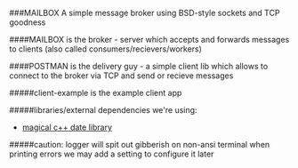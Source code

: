 ###MAILBOX
A simple message broker using BSD-style sockets and TCP goodness

####MAILBOX
is the broker - server which accepts and forwards messages to clients
(also called consumers/recievers/workers)

####POSTMAN
is the delivery guy - a simple client lib which allows to connect to the broker
via TCP and send or recieve messages

#####client-example
is the example client app

#####libraries/external dependencies we're using:
- [magical c++ date library](https://howardhinnant.github.io/date/date.html)

#####caution:
logger will spit out gibberish on non-ansi terminal when printing errors
we may add a setting to configure it later
